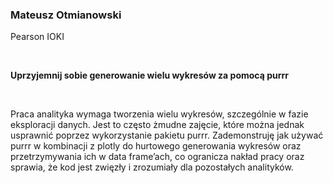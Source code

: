 <!--html_preserve-->
<span>
<h3>
Mateusz Otmianowski
</h3>
<p>
Pearson IOKI
</p>
<br/>
<p>
<strong>Uprzyjemnij sobie generowanie wielu wykresów za pomocą
purrr</strong>
</p>
<br/>
<p>
Praca analityka wymaga tworzenia wielu wykresów, szczególnie w fazie
eksploracji danych. Jest to często żmudne zajęcie, które można jednak
usprawnić poprzez wykorzystanie pakietu purrr. Zademonstruję jak używać
purrr w kombinacji z plotly do hurtowego generowania wykresów oraz
przetrzymywania ich w data frame’ach, co ogranicza nakład pracy oraz
sprawia, że kod jest zwięzły i zrozumiały dla pozostałych analityków.
</p>
</span><!--/html_preserve-->
